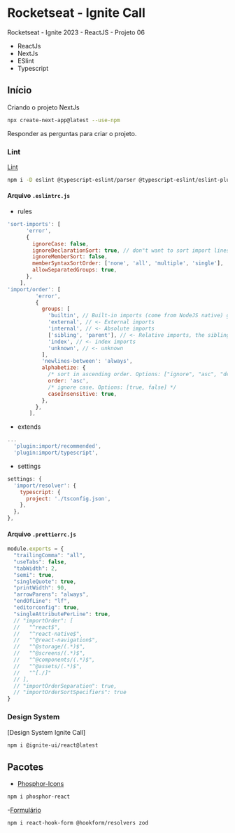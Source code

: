 # Rocketseat - Ignite Call

Rocketseat - Ignite 2023 - ReactJS - Projeto 06

- ReactJs
- NextJs
- ESlint
- Typescript


## Início

Criando o projeto NextJs

```bash
npx create-next-app@latest --use-npm
```

Responder as perguntas para criar o projeto.


### Lint
[Lint](https://medium.com/weekly-webtips/how-to-sort-imports-like-a-pro-in-typescript-4ee8afd7258a)

```bash
npm i -D eslint @typescript-eslint/parser @typescript-eslint/eslint-plugin prettier eslint-config-prettier eslint-plugin-prettier eslint-plugin-import eslint-import-resolver-typescript
```


#### Arquivo `.eslintrc.js`
  - rules

```javascript
'sort-imports': [
      'error',
      {
        ignoreCase: false,
        ignoreDeclarationSort: true, // don"t want to sort import lines, use eslint-plugin-import instead
        ignoreMemberSort: false,
        memberSyntaxSortOrder: ['none', 'all', 'multiple', 'single'],
        allowSeparatedGroups: true,
      },
    ],
'import/order': [
         'error',
         {
           groups: [
             'builtin', // Built-in imports (come from NodeJS native) go first
             'external', // <- External imports
             'internal', // <- Absolute imports
             ['sibling', 'parent'], // <- Relative imports, the sibling and parent types they can be mingled together
             'index', // <- index imports
             'unknown', // <- unknown
           ],
           'newlines-between': 'always',
           alphabetize: {
             /* sort in ascending order. Options: ["ignore", "asc", "desc"] */
             order: 'asc',
             /* ignore case. Options: [true, false] */
             caseInsensitive: true,
           },
         },
       ],
```



  - extends
```javascript
...
  'plugin:import/recommended',
  'plugin:import/typescript',
```


  - settings
  ```javascript
  settings: {
    'import/resolver': {
      typescript: {
        project: './tsconfig.json',
      },
    },
  },
  ```



#### Arquivo `.prettierrc.js`

```javascript
module.exports = {
  "trailingComma": "all",
  "useTabs": false,
  "tabWidth": 2,
  "semi": true,
  "singleQuote": true,
  "printWidth": 90,
  "arrowParens": "always",
  "endOfLine": "lf",
  "editorconfig": true,
  "singleAttributePerLine": true,
  // "importOrder": [
  //   "^react$",
  //   "^react-native$",
  //   "^@react-navigation$",
  //   "^@storage/(.*)$",
  //   "^@screens/(.*)$",
  //   "^@components/(.*)$",
  //   "^@assets/(.*)$",
  //   "^[./]"
  // ],
  // "importOrderSeparation": true,
  // "importOrderSortSpecifiers": true
}
```




### Design System

[Design System Ignite Call]
```bash
npm i @ignite-ui/react@latest
```



## Pacotes

- [Phosphor-Icons](https://phosphoricons.com/)

```bash
npm i phosphor-react
```



-[Formulário](https://react-hook-form.com/)

```bash
npm i react-hook-form @hookform/resolvers zod
```
